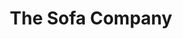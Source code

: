 ---
title: "The Sofa Company"
url: /madrid/the-sofa-company-calle-de-maria-reiche/
shop: muebles
---